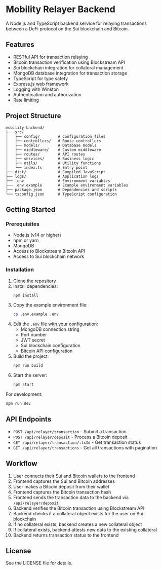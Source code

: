 # Mobility Relayer Backend

A Node.js and TypeScript backend service for relaying transactions between a DeFi protocol on the Sui blockchain and Bitcoin.

## Features

- RESTful API for transaction relaying
- Bitcoin transaction verification using Blockstream API
- Sui blockchain integration for collateral management
- MongoDB database integration for transaction storage
- TypeScript for type safety
- Express.js web framework
- Logging with Winston
- Authentication and authorization
- Rate limiting

## Project Structure

```
mobility-backend/
├── src/
│   ├── config/        # Configuration files
│   ├── controllers/   # Route controllers
│   ├── models/        # Database models
│   ├── middleware/    # Custom middleware
│   ├── routes/        # API routes
│   ├── services/      # Business logic
│   ├── utils/         # Utility functions
│   └── index.ts       # Entry point
├── dist/              # Compiled JavaScript
├── logs/              # Application logs
├── .env               # Environment variables
├── .env.example       # Example environment variables
├── package.json       # Dependencies and scripts
└── tsconfig.json      # TypeScript configuration
```

## Getting Started

### Prerequisites

- Node.js (v14 or higher)
- npm or yarn
- MongoDB
- Access to Blockstream Bitcoin API
- Access to Sui blockchain network

### Installation

1. Clone the repository
2. Install dependencies:
   ```bash
   npm install
   ```
3. Copy the example environment file:
   ```bash
   cp .env.example .env
   ```
4. Edit the `.env` file with your configuration:
   - MongoDB connection string
   - Port number
   - JWT secret
   - Sui blockchain configuration
   - Bitcoin API configuration
5. Build the project:
   ```bash
   npm run build
   ```
6. Start the server:
   ```bash
   npm start
   ```

For development:
```bash
npm run dev
```

## API Endpoints

- `POST /api/relayer/transaction` - Submit a transaction
- `POST /api/relayer/deposit` - Process a Bitcoin deposit
- `GET /api/relayer/transaction/:txId` - Get transaction status
- `GET /api/relayer/transactions` - Get all transactions with pagination

## Workflow

1. User connects their Sui and Bitcoin wallets to the frontend
2. Frontend captures the Sui and Bitcoin addresses
3. User makes a Bitcoin deposit from their wallet
4. Frontend captures the Bitcoin transaction hash
5. Frontend sends the transaction data to the backend via `/api/relayer/deposit`
6. Backend verifies the Bitcoin transaction using Blockstream API
7. Backend checks if a collateral object exists for the user on Sui blockchain
8. If no collateral exists, backend creates a new collateral object
9. If collateral exists, backend attests new data to the existing collateral
10. Backend returns transaction status to the frontend

## License

See the LICENSE file for details.